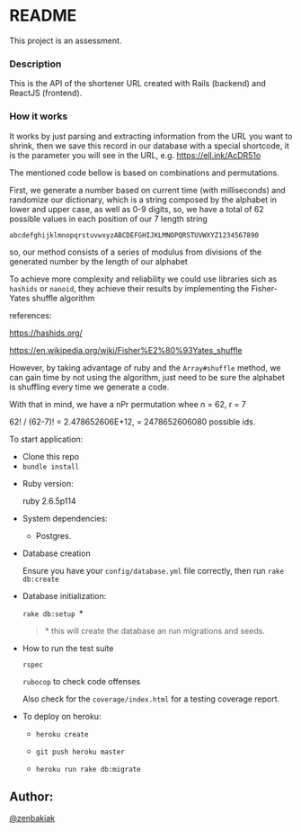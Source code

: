 # README

This project is an assessment.

### Description

This is the API of the shortener URL created with Rails (backend) and ReactJS (frontend).

### How it works

It works by just parsing and extracting information from the URL you want to shrink, then we save this record in our database with a special shortcode, it is the parameter you will see in the URL, e.g. https://ell.ink/AcDR51o

The mentioned code bellow is based on combinations and permutations.

First, we generate a number based on current time (with milliseconds) and randomize our dictionary, which is a string composed by the alphabet in lower and upper case, as well as 0-9 digits, so, we have a total of 62 possible values in each position of our 7 length string

`abcdefghijklmnopqrstuvwxyzABCDEFGHIJKLMNOPQRSTUVWXYZ1234567890`

so, our method consists of a series of modulus from divisions of the generated number by the length of our alphabet

To achieve more complexity and reliability we could use libraries sich as `hashids` or `nanoid`, they achieve their results by implementing the Fisher-Yates shuffle algorithm

references:

https://hashids.org/

https://en.wikipedia.org/wiki/Fisher%E2%80%93Yates_shuffle

However, by taking advantage of ruby and the `Array#shuffle` method, we can gain time by not using the algorithm, just need to be sure the alphabet is shuffling every time we generate a code.

With that in mind, we have a nPr permutation whee n = 62, r = 7

62! / (62-7)! = 2.478652606E+12, = 2478652606080 possible ids.


To start application:

- Clone this repo
- `bundle install`

* Ruby version:

  ruby 2.6.5p114

* System dependencies:
  - Postgres.

* Database creation

  Ensure you have your `config/database.yml` file correctly,
  then run `rake db:create`

* Database initialization:

  `rake db:setup `*

  > \* this will create the database an run migrations and seeds.


* How to run the test suite

  `rspec`

  `rubocop` to check code offenses

  Also check for the `coverage/index.html` for a testing coverage report.


* To deploy on heroku:

  - `heroku create`

  - `git push heroku master`

  - `heroku run rake db:migrate`

## Author:

  [@zenbakiak](https://gitlab.com/zenbakiak)